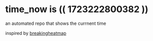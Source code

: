 # time_now is (( 1723222800382 ))

an automated repo that shows the currnent time

inspired by [breakingheatmap](https://github.com/breakingheatmap/breakingheatmap)
